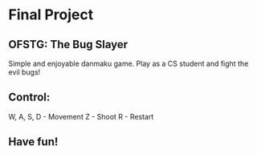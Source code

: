 # Final Project
## OFSTG: The Bug Slayer
Simple and enjoyable danmaku game.
Play as a CS student and fight the evil bugs!

## Control: 
W, A, S, D - Movement
Z - Shoot
R - Restart

## Have fun!